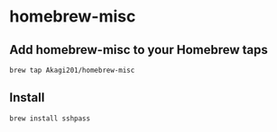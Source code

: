 # homebrew-misc

## Add homebrew-misc to your Homebrew taps

```
brew tap Akagi201/homebrew-misc
```

## Install

```
brew install sshpass
```